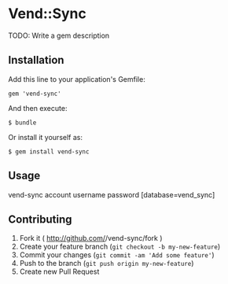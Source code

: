 # Vend::Sync

TODO: Write a gem description

## Installation

Add this line to your application's Gemfile:

    gem 'vend-sync'

And then execute:

    $ bundle

Or install it yourself as:

    $ gem install vend-sync

## Usage

vend-sync account username password [database=vend_sync]

## Contributing

1. Fork it ( http://github.com/<my-github-username>/vend-sync/fork )
2. Create your feature branch (`git checkout -b my-new-feature`)
3. Commit your changes (`git commit -am 'Add some feature'`)
4. Push to the branch (`git push origin my-new-feature`)
5. Create new Pull Request
